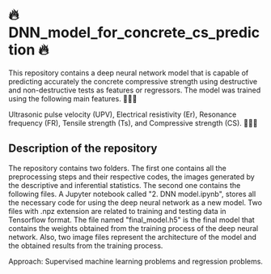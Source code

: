 # 🔥 DNN_model_for_concrete_cs_prediction 🔥

This repository contains a deep neural network model that is capable of predicting accurately the concrete compressive strength using destructive and non-destructive tests as features or regressors. The model was trained using the following main features. 👨🏻‍💻

Ultrasonic pulse velocity (UPV), Electrical resistivity (Er), Resonance frequency (FR), Tensile strength (Ts), and Compressive strength (CS). 👨🏻‍💻

## Description of the repository

The repository contains two folders. The first one contains all the preprocessing steps and their respective codes, the images generated by the descriptive and inferential statistics. The second one contains the following files.
A Jupyter notebook called "2. DNN model.ipynb", stores all the necessary code for using the deep neural network as a new model.
Two files with .npz extension are related to training and testing data in Tensorflow format.
The file named "final_model.h5" is the final model that contains the weights obtained from the training process of the deep neural network.
Also, two image files represent the architecture of the model and the obtained results from the training process. 

Approach: Supervised machine learning problems and regression problems.
